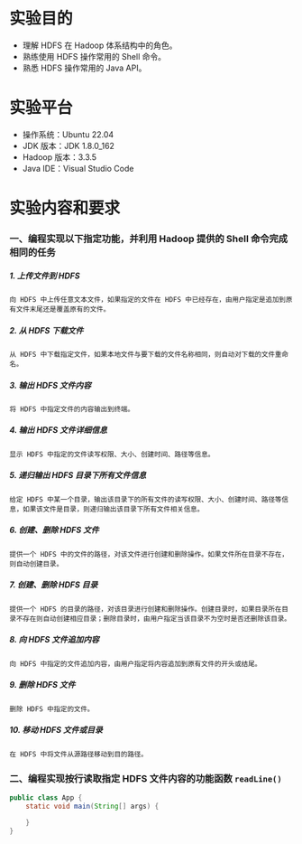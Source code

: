 # 实验目的
- 理解 HDFS 在 Hadoop 体系结构中的角色。
- 熟练使用 HDFS 操作常用的 Shell 命令。
- 熟悉 HDFS 操作常用的 Java API。

# 实验平台
- 操作系统：Ubuntu 22.04
- JDK 版本：JDK 1.8.0_162
- Hadoop 版本：3.3.5
- Java IDE：Visual Studio Code

# 实验内容和要求
### 一、编程实现以下指定功能，并利用 Hadoop 提供的 Shell 命令完成相同的任务
##### 1. 上传文件到 HDFS
    向 HDFS 中上传任意文本文件，如果指定的文件在 HDFS 中已经存在，由用户指定是追加到原有文件末尾还是覆盖原有的文件。
##### 2. 从 HDFS 下载文件
    从 HDFS 中下载指定文件，如果本地文件与要下载的文件名称相同，则自动对下载的文件重命名。
##### 3. 输出 HDFS 文件内容
    将 HDFS 中指定文件的内容输出到终端。
##### 4. 输出 HDFS 文件详细信息
    显示 HDFS 中指定的文件读写权限、大小、创建时间、路径等信息。
##### 5. 递归输出 HDFS 目录下所有文件信息
    给定 HDFS 中某一个目录，输出该目录下的所有文件的读写权限、大小、创建时间、路径等信息，如果该文件是目录，则递归输出该目录下所有文件相关信息。
##### 6. 创建、删除 HDFS 文件
    提供一个 HDFS 中的文件的路径，对该文件进行创建和删除操作。如果文件所在目录不存在，则自动创建目录。
##### 7. 创建、删除 HDFS 目录
    提供一个 HDFS 的目录的路径，对该目录进行创建和删除操作。创建目录时，如果目录所在目录不存在则自动创建相应目录；删除目录时，由用户指定当该目录不为空时是否还删除该目录。
##### 8. 向 HDFS 文件追加内容
    向 HDFS 中指定的文件追加内容，由用户指定将内容追加到原有文件的开头或结尾。
##### 9. 删除 HDFS 文件
    删除 HDFS 中指定的文件。
##### 10. 移动 HDFS 文件或目录
    在 HDFS 中将文件从源路径移动到目的路径。

### 二、编程实现按行读取指定 HDFS 文件内容的功能函数 `readLine()`
```java
public class App {
    static void main(String[] args) {

    }
}
```